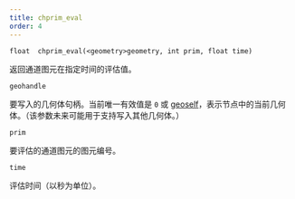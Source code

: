 ```yaml
---
title: chprim_eval
order: 4
---
```

`float  chprim_eval(<geometry>geometry, int prim, float time)`

返回通道图元在指定时间的评估值。

`geohandle`

要写入的几何体句柄。当前唯一有效值是 `0` 或 [geoself](geoself.html "返回当前节点几何体的句柄")，表示节点中的当前几何体。（该参数未来可能用于支持写入其他几何体。）

`prim`

要评估的通道图元的图元编号。

`time`

评估时间（以秒为单位）。

